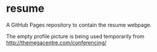 # resume
A GitHub Pages repository to contain the resume webpage.

The empty profile picture is being used temporarily from http://themegacentre.com/conferencing/